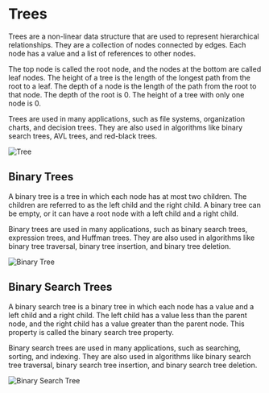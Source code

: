 # Trees

Trees are a non-linear data structure that are used to represent hierarchical relationships. They are a collection of nodes connected by edges. Each node has a value and a list of references to other nodes. 

The top node is called the root node, and the nodes at the bottom are called leaf nodes. The height of a tree is the length of the longest path from the root to a leaf. The depth of a node is the length of the path from the root to that node. The depth of the root is 0. The height of a tree with only one node is 0.

Trees are used in many applications, such as file systems, organization charts, and decision trees. They are also used in algorithms like binary search trees, AVL trees, and red-black trees.

![Tree](https://upload.wikimedia.org/wikipedia/commons/thumb/f/f7/Binary_tree.svg/1920px-Binary_tree.svg.png)

## Binary Trees

A binary tree is a tree in which each node has at most two children. The children are referred to as the left child and the right child. A binary tree can be empty, or it can have a root node with a left child and a right child.

Binary trees are used in many applications, such as binary search trees, expression trees, and Huffman trees. They are also used in algorithms like binary tree traversal, binary tree insertion, and binary tree deletion.

![Binary Tree](https://upload.wikimedia.org/wikipedia/commons/thumb/d/da/Binary_search_tree.svg/1920px-Binary_search_tree.svg.png)

## Binary Search Trees

A binary search tree is a binary tree in which each node has a value and a left child and a right child. The left child has a value less than the parent node, and the right child has a value greater than the parent node. This property is called the binary search tree property.

Binary search trees are used in many applications, such as searching, sorting, and indexing. They are also used in algorithms like binary search tree traversal, binary search tree insertion, and binary search tree deletion.

![Binary Search Tree](https://upload.wikimedia.org/wikipedia/commons/thumb/d/da/Binary_search_tree.svg/1920px-Binary_search_tree.svg.png)

